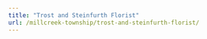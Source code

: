 ```yaml
---
title: "Trost and Steinfurth Florist"
url: /millcreek-township/trost-and-steinfurth-florist/
---
```


